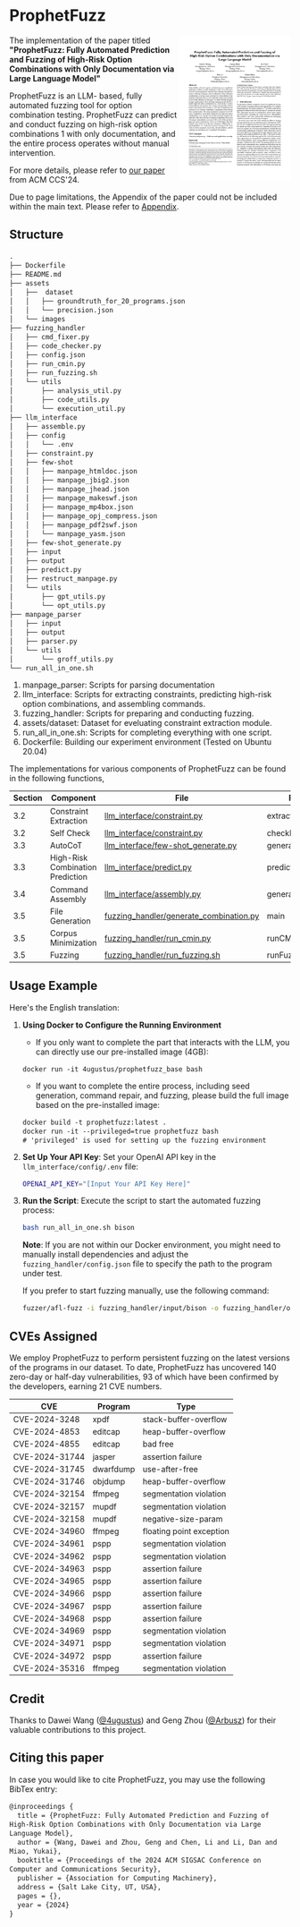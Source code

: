 # ProphetFuzz

<p><a href="https://www.usenix.org/system/files/sec23fall-prepub-467-wang-dawei.pdf"><img alt="ProphetFuzz thumbnail" align="right" width="200" src="assets/images/thumbnail.png"></a></p>

The implementation of the paper titled **"ProphetFuzz: Fully Automated Prediction and Fuzzing of High-Risk Option Combinations with Only Documentation via Large Language Model"**

ProphetFuzz is an LLM- based, fully automated fuzzing tool for option combination testing. ProphetFuzz can predict and conduct fuzzing on high-risk option combinations 1 with only documentation, and the entire process operates without manual intervention. 

For more details, please refer to [our paper](https://waugustus.github.io/assets/files/ProphetFuzz.pdf) from ACM CCS'24.

Due to page limitations, the Appendix of the paper could not be included within the main text. Please refer to [Appendix](Appendix.md).

## Structure

```
.
├── Dockerfile
├── README.md
├── assets
│   ├──  dataset
│   │   ├── groundtruth_for_20_programs.json
│   │   └── precision.json
│   └── images
├── fuzzing_handler
│   ├── cmd_fixer.py
│   ├── code_checker.py
│   ├── config.json
│   ├── run_cmin.py
│   ├── run_fuzzing.sh
│   └── utils
│       ├── analysis_util.py
│       ├── code_utils.py
│       └── execution_util.py
├── llm_interface
│   ├── assemble.py
│   ├── config
│   │   └── .env
│   ├── constraint.py
│   ├── few-shot
│   │   ├── manpage_htmldoc.json
│   │   ├── manpage_jbig2.json
│   │   ├── manpage_jhead.json
│   │   ├── manpage_makeswf.json
│   │   ├── manpage_mp4box.json
│   │   ├── manpage_opj_compress.json
│   │   ├── manpage_pdf2swf.json
│   │   └── manpage_yasm.json
│   ├── few-shot_generate.py
│   ├── input
│   ├── output
│   ├── predict.py
│   ├── restruct_manpage.py
│   └── utils
│       ├── gpt_utils.py
│       └── opt_utils.py
├── manpage_parser
│   ├── input
│   ├── output
│   ├── parser.py
│   └── utils
│       └── groff_utils.py
└── run_all_in_one.sh
```

1. manpage_parser: Scripts for parsing documentation
2. llm_interface: Scripts for extracting constraints, predicting high-risk option combinations, and assembling commands.
3. fuzzing_handler: Scripts for preparing and conducting fuzzing.
4. assets/dataset: Dataset for eveluating constraint extraction module.
5. run_all_in_one.sh: Scripts for completing everything with one script.
6. Dockerfile: Building our experiment environment (Tested on Ubuntu 20.04)

The implementations for various components of ProphetFuzz can be found in the following functions,

| Section | Component | File | Function |
|----|----|----|----|
| 3.2 | Constraint Extraction | [llm_interface/constraint.py](llm_interface/constraint.py) | extractRelationships |
| 3.2 | Self Check | [llm_interface/constraint.py](llm_interface/constraint.py) |  checkRelationships |
| 3.3 | AutoCoT | [llm_interface/few-shot_generate.py](llm_interface/few-shot_generate.py) | generatePrompt |
| 3.3 | High-Risk Combination Prediction | [llm_interface/predict.py](llm_interface/predict.py)| predictCombinations |
| 3.4 | Command Assembly | [llm_interface/assembly.py](llm_interface/assembly.py) | generateCommands |
| 3.5 | File Generation | [fuzzing_handler/generate_combination.py](scripts/generate_combination.py) | main |
| 3.5 | Corpus Minimization | [fuzzing_handler/run_cmin.py](scripts/run_cmin.py) | runCMinCommands |
| 3.5 | Fuzzing | [fuzzing_handler/run_fuzzing.sh](fuzzing_handler/run_fuzzing.sh) | runFuzzing |

## Usage Example

Here's the English translation:

1. **Using Docker to Configure the Running Environment**

   - If you only want to complete the part that interacts with the LLM, you can directly use our pre-installed image (4GB):

   ```
   docker run -it 4ugustus/prophetfuzz_base bash
   ```

   - If you want to complete the entire process, including seed generation, command repair, and fuzzing, please build the full image based on the pre-installed image:

   ```
   docker build -t prophetfuzz:latest .
   docker run -it --privileged=true prophetfuzz bash
   # 'privileged' is used for setting up the fuzzing environment
   ```

2. **Set Up Your API Key**:
   Set your OpenAI API key in the `llm_interface/config/.env` file:
   ```bash
   OPENAI_API_KEY="[Input Your API Key Here]"
   ```

2. **Run the Script**:
   Execute the script to start the automated fuzzing process:
   
   ```bash
   bash run_all_in_one.sh bison
   ```

   **Note**: If you are not within our Docker environment, you might need to manually install dependencies and adjust the `fuzzing_handler/config.json` file to specify the path to the program under test.

   If you prefer to start fuzzing manually, use the following command:

   ```bash
   fuzzer/afl-fuzz -i fuzzing_handler/input/bison -o fuzzing_handler/output/bison_prophet_1 -m none -K fuzzing_handler/argvs/argvs_bison.txt -- path/to/bison/bin/bison @@
   ```

## CVEs Assigned ##

We employ ProphetFuzz to perform persistent fuzzing on the latest versions of the programs in our dataset. To date, ProphetFuzz has uncovered 140 zero-day or half-day vulnerabilities, 93 of which have been confirmed by the developers, earning 21 CVE numbers.

| CVE            | Program   | Type                     |
| -------------- | --------- | ------------------------ |
| CVE-2024-3248  | xpdf      | stack-buffer-overflow    |
| CVE-2024-4853  | editcap   | heap-buffer-overflow     |
| CVE-2024-4855  | editcap   | bad free                 |
| CVE-2024-31744 | jasper    | assertion failure        |
| CVE-2024-31745 | dwarfdump | use-after-free           |
| CVE-2024-31746 | objdump   | heap-buffer-overflow     |
| CVE-2024-32154 | ffmpeg    | segmentation violation   |
| CVE-2024-32157 | mupdf     | segmentation violation   |
| CVE-2024-32158 | mupdf     | negative-size-param      |
| CVE-2024-34960 | ffmpeg    | floating point exception |
| CVE-2024-34961 | pspp      | segmentation violation   |
| CVE-2024-34962 | pspp      | segmentation violation   |
| CVE-2024-34963 | pspp      | assertion failure        |
| CVE-2024-34965 | pspp      | assertion failure        |
| CVE-2024-34966 | pspp      | assertion failure        |
| CVE-2024-34967 | pspp      | assertion failure        |
| CVE-2024-34968 | pspp      | assertion failure        |
| CVE-2024-34969 | pspp      | segmentation violation   |
| CVE-2024-34971 | pspp      | segmentation violation   |
| CVE-2024-34972 | pspp      | assertion failure        |
| CVE-2024-35316 | ffmpeg    | segmentation violation   |

## Credit ##

Thanks to Dawei Wang ([@4ugustus](https://github.com/waugustus)) and Geng Zhou ([@Arbusz](https://github.com/Arbusz)) for their valuable contributions to this project.

## Citing this paper ##

In case you would like to cite ProphetFuzz, you may use the following BibTex entry:

```
@inproceedings {
  title = {ProphetFuzz: Fully Automated Prediction and Fuzzing of High-Risk Option Combinations with Only Documentation via Large Language Model},
  author = {Wang, Dawei and Zhou, Geng and Chen, Li and Li, Dan and Miao, Yukai},
  booktitle = {Proceedings of the 2024 ACM SIGSAC Conference on Computer and Communications Security},
  publisher = {Association for Computing Machinery},
  address = {Salt Lake City, UT, USA},
  pages = {},
  year = {2024}
}
```